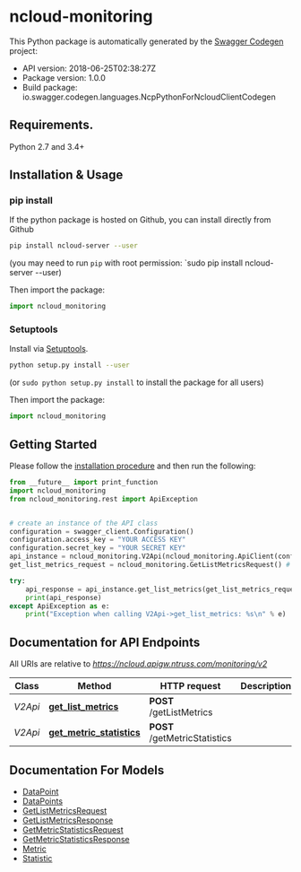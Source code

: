 # ncloud-monitoring

This Python package is automatically generated by the [Swagger Codegen](https://github.com/swagger-api/swagger-codegen) project:

- API version: 2018-06-25T02:38:27Z
- Package version: 1.0.0
- Build package: io.swagger.codegen.languages.NcpPythonForNcloudClientCodegen

## Requirements.

Python 2.7 and 3.4+

## Installation & Usage
### pip install

If the python package is hosted on Github, you can install directly from Github

```sh
pip install ncloud-server --user
```
(you may need to run `pip` with root permission: `sudo pip install ncloud-server --user)

Then import the package:
```python
import ncloud_monitoring 
```

### Setuptools

Install via [Setuptools](http://pypi.python.org/pypi/setuptools).

```sh
python setup.py install --user
```
(or `sudo python setup.py install` to install the package for all users)

Then import the package:
```python
import ncloud_monitoring
```

## Getting Started

Please follow the [installation procedure](#installation--usage) and then run the following:

```python
from __future__ import print_function
import ncloud_monitoring
from ncloud_monitoring.rest import ApiException


# create an instance of the API class
configuration = swagger_client.Configuration()
configuration.access_key = "YOUR ACCESS KEY"
configuration.secret_key = "YOUR SECRET KEY"
api_instance = ncloud_monitoring.V2Api(ncloud_monitoring.ApiClient(configuration))
get_list_metrics_request = ncloud_monitoring.GetListMetricsRequest() # GetListMetricsRequest | getListMetricsRequest

try:
    api_response = api_instance.get_list_metrics(get_list_metrics_request)
    print(api_response)
except ApiException as e:
    print("Exception when calling V2Api->get_list_metrics: %s\n" % e)

```

## Documentation for API Endpoints

All URIs are relative to *https://ncloud.apigw.ntruss.com/monitoring/v2*

Class | Method | HTTP request | Description
------------ | ------------- | ------------- | -------------
*V2Api* | [**get_list_metrics**](docs/V2Api.md#get_list_metrics) | **POST** /getListMetrics | 
*V2Api* | [**get_metric_statistics**](docs/V2Api.md#get_metric_statistics) | **POST** /getMetricStatistics | 


## Documentation For Models

 - [DataPoint](docs/DataPoint.md)
 - [DataPoints](docs/DataPoints.md)
 - [GetListMetricsRequest](docs/GetListMetricsRequest.md)
 - [GetListMetricsResponse](docs/GetListMetricsResponse.md)
 - [GetMetricStatisticsRequest](docs/GetMetricStatisticsRequest.md)
 - [GetMetricStatisticsResponse](docs/GetMetricStatisticsResponse.md)
 - [Metric](docs/Metric.md)
 - [Statistic](docs/Statistic.md)

